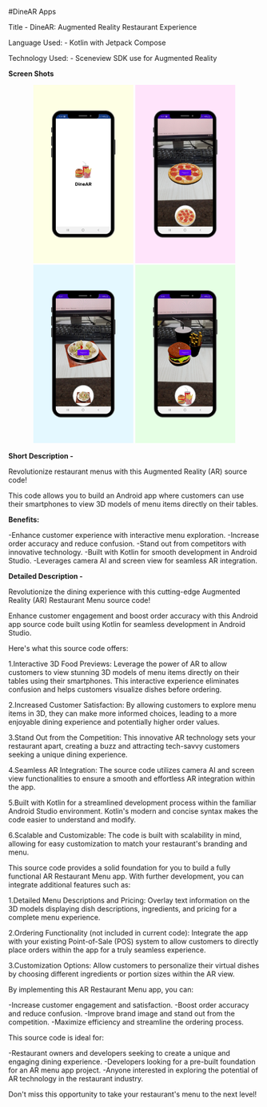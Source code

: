 #DineAR Apps

Title - DineAR: Augmented Reality Restaurant Experience

Language Used: - Kotlin with Jetpack Compose

Technology Used: - Sceneview SDK use for Augmented Reality

**Screen Shots**

<p align="middle">
  <img src="screenshots/1.png" width="200" />
  <img src="screenshots/2.png" width="200" />
  <img src="screenshots/3.png" width="200" />
  <img src="screenshots/4.png" width="200" />
</p>


**Short Description -**

Revolutionize restaurant menus with this Augmented Reality (AR) source code!

This code allows you to build an Android app where customers can use their smartphones to view 3D models of menu items directly on their tables.

**Benefits:**

-Enhance customer experience with interactive menu exploration.
-Increase order accuracy and reduce confusion.
-Stand out from competitors with innovative technology.
-Built with Kotlin for smooth development in Android Studio.
-Leverages camera AI and screen view for seamless AR integration.

**Detailed Description -**

Revolutionize the dining experience with this cutting-edge Augmented Reality (AR) Restaurant Menu source code!

Enhance customer engagement and boost order accuracy with this Android app source code built using Kotlin for seamless development in Android Studio.

Here's what this source code offers:

1.Interactive 3D Food Previews: Leverage the power of AR to allow customers to view stunning 3D models of menu items directly on their tables using their smartphones. This interactive experience eliminates confusion and helps customers visualize dishes before ordering.

2.Increased Customer Satisfaction: By allowing customers to explore menu items in 3D, they can make more informed choices, leading to a more enjoyable dining experience and potentially higher order values.

3.Stand Out from the Competition: This innovative AR technology sets your restaurant apart, creating a buzz and attracting tech-savvy customers seeking a unique dining experience.

4.Seamless AR Integration: The source code utilizes camera AI and screen view functionalities to ensure a smooth and effortless AR integration within the app.

5.Built with Kotlin for a streamlined development process within the familiar Android Studio environment. Kotlin's modern and concise syntax makes the code easier to understand and modify.

6.Scalable and Customizable: The code is built with scalability in mind, allowing for easy customization to match your restaurant's branding and menu.

This source code provides a solid foundation for you to build a fully functional AR Restaurant Menu app. With further development, you can integrate additional features such as:

1.Detailed Menu Descriptions and Pricing: Overlay text information on the 3D models displaying dish descriptions, ingredients, and pricing for a complete menu experience.

2.Ordering Functionality (not included in current code): Integrate the app with your existing Point-of-Sale (POS) system to allow customers to directly place orders within the app for a truly seamless experience.

3.Customization Options: Allow customers to personalize their virtual dishes by choosing different ingredients or portion sizes within the AR view.

By implementing this AR Restaurant Menu app, you can:

-Increase customer engagement and satisfaction.
-Boost order accuracy and reduce confusion.
-Improve brand image and stand out from the competition.
-Maximize efficiency and streamline the ordering process.

This source code is ideal for:

-Restaurant owners and developers seeking to create a unique and engaging dining experience.
-Developers looking for a pre-built foundation for an AR menu app project.
-Anyone interested in exploring the potential of AR technology in the restaurant industry.

Don't miss this opportunity to take your restaurant's menu to the next level!
